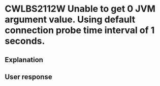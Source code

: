 # CWLBS2112W Unable to get 0 JVM argument value. Using default connection probe time interval of 1 seconds.

## Explanation

## User response